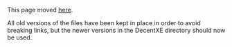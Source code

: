 This page moved [here](../DecentXE/readme.md).

All old versions of the files have been kept in place in order to avoid breaking links, but the newer versions in the DecentXE directory should now be used.